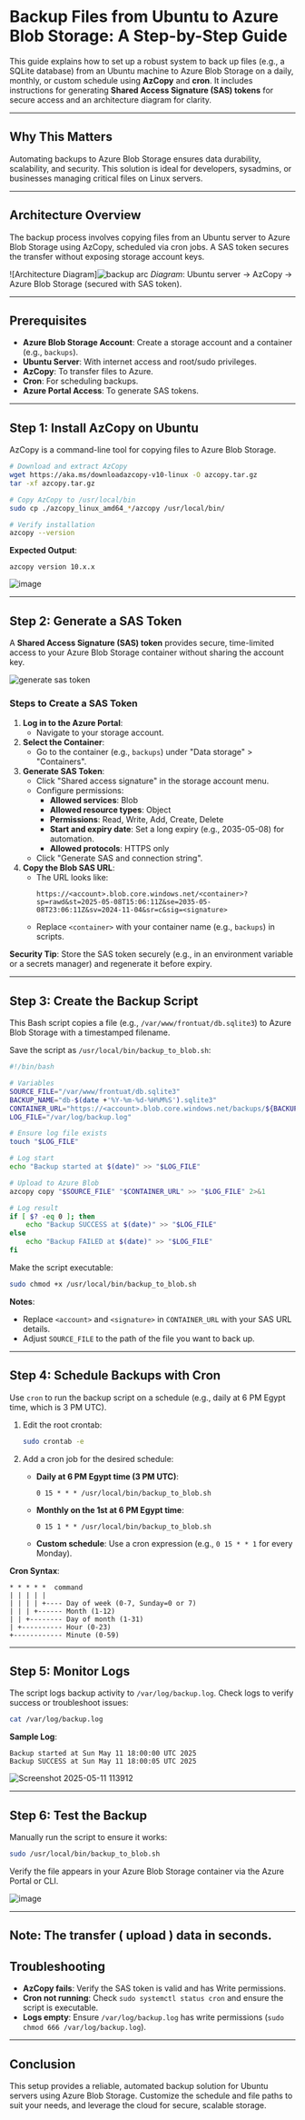 # Backup Files from Ubuntu to Azure Blob Storage: A Step-by-Step Guide

This guide explains how to set up a robust system to back up files (e.g., a SQLite database) from an Ubuntu machine to Azure Blob Storage on a daily, monthly, or custom schedule using **AzCopy** and **cron**. It includes instructions for generating **Shared Access Signature (SAS) tokens** for secure access and an architecture diagram for clarity.

---

## Why This Matters
Automating backups to Azure Blob Storage ensures data durability, scalability, and security. This solution is ideal for developers, sysadmins, or businesses managing critical files on Linux servers.

---

## Architecture Overview
The backup process involves copying files from an Ubuntu server to Azure Blob Storage using AzCopy, scheduled via cron jobs. A SAS token secures the transfer without exposing storage account keys.

![Architecture Diagram]![backup arc](https://github.com/user-attachments/assets/e135af89-5af5-4145-8205-6199e3f4c5f5)
*Diagram*: Ubuntu server → AzCopy → Azure Blob Storage (secured with SAS token).

---

## Prerequisites
- **Azure Blob Storage Account**: Create a storage account and a container (e.g., `backups`).
- **Ubuntu Server**: With internet access and root/sudo privileges.
- **AzCopy**: To transfer files to Azure.
- **Cron**: For scheduling backups.
- **Azure Portal Access**: To generate SAS tokens.

---

## Step 1: Install AzCopy on Ubuntu
AzCopy is a command-line tool for copying files to Azure Blob Storage.

```bash
# Download and extract AzCopy
wget https://aka.ms/downloadazcopy-v10-linux -O azcopy.tar.gz
tar -xf azcopy.tar.gz

# Copy AzCopy to /usr/local/bin
sudo cp ./azcopy_linux_amd64_*/azcopy /usr/local/bin/

# Verify installation
azcopy --version
```

**Expected Output**:
```
azcopy version 10.x.x
```
![image](https://github.com/user-attachments/assets/24be6592-ba7e-4396-b7ae-e981c7096219)

---

## Step 2: Generate a SAS Token
A **Shared Access Signature (SAS) token** provides secure, time-limited access to your Azure Blob Storage container without sharing the account key.

![generate sas token ](https://github.com/user-attachments/assets/698495b0-afd7-461c-befc-cc54cf516756)

### Steps to Create a SAS Token
1. **Log in to the Azure Portal**:
   - Navigate to your storage account.
2. **Select the Container**:
   - Go to the container (e.g., `backups`) under "Data storage" > "Containers".
3. **Generate SAS Token**:
   - Click "Shared access signature" in the storage account menu.
   - Configure permissions:
     - **Allowed services**: Blob
     - **Allowed resource types**: Object
     - **Permissions**: Read, Write, Add, Create, Delete
     - **Start and expiry date**: Set a long expiry (e.g., 2035-05-08) for automation.
     - **Allowed protocols**: HTTPS only
   - Click "Generate SAS and connection string".
4. **Copy the Blob SAS URL**:
   - The URL looks like:
     ```
     https://<account>.blob.core.windows.net/<container>?sp=rawd&st=2025-05-08T15:06:11Z&se=2035-05-08T23:06:11Z&sv=2024-11-04&sr=c&sig=<signature>
     ```
   - Replace `<container>` with your container name (e.g., `backups`) in scripts.

**Security Tip**: Store the SAS token securely (e.g., in an environment variable or a secrets manager) and regenerate it before expiry.

---

## Step 3: Create the Backup Script
This Bash script copies a file (e.g., `/var/www/frontuat/db.sqlite3`) to Azure Blob Storage with a timestamped filename.

Save the script as `/usr/local/bin/backup_to_blob.sh`:

```bash
#!/bin/bash

# Variables
SOURCE_FILE="/var/www/frontuat/db.sqlite3"
BACKUP_NAME="db-$(date +'%Y-%m-%d-%H%M%S').sqlite3"
CONTAINER_URL="https://<account>.blob.core.windows.net/backups/${BACKUP_NAME}?sp=rawd&st=2025-05-08T15:06:11Z&se=2035-05-08T23:06:11Z&sv=2024-11-04&sr=c&sig=<signature>"
LOG_FILE="/var/log/backup.log"

# Ensure log file exists
touch "$LOG_FILE"

# Log start
echo "Backup started at $(date)" >> "$LOG_FILE"

# Upload to Azure Blob
azcopy copy "$SOURCE_FILE" "$CONTAINER_URL" >> "$LOG_FILE" 2>&1

# Log result
if [ $? -eq 0 ]; then
    echo "Backup SUCCESS at $(date)" >> "$LOG_FILE"
else
    echo "Backup FAILED at $(date)" >> "$LOG_FILE"
fi
```

Make the script executable:
```bash
sudo chmod +x /usr/local/bin/backup_to_blob.sh
```

**Notes**:
- Replace `<account>` and `<signature>` in `CONTAINER_URL` with your SAS URL details.
- Adjust `SOURCE_FILE` to the path of the file you want to back up.

---

## Step 4: Schedule Backups with Cron
Use `cron` to run the backup script on a schedule (e.g., daily at 6 PM Egypt time, which is 3 PM UTC).

1. Edit the root crontab:
   ```bash
   sudo crontab -e
   ```

2. Add a cron job for the desired schedule:
   - **Daily at 6 PM Egypt time (3 PM UTC)**:
     ```
     0 15 * * * /usr/local/bin/backup_to_blob.sh
     ```
   - **Monthly on the 1st at 6 PM Egypt time**:
     ```
     0 15 1 * * /usr/local/bin/backup_to_blob.sh
     ```
   - **Custom schedule**: Use a cron expression (e.g., `0 15 * * 1` for every Monday).

**Cron Syntax**:
```
* * * * *  command
| | | | |
| | | | +---- Day of week (0-7, Sunday=0 or 7)
| | | +------ Month (1-12)
| | +-------- Day of month (1-31)
| +---------- Hour (0-23)
+------------ Minute (0-59)
```

---

## Step 5: Monitor Logs
The script logs backup activity to `/var/log/backup.log`. Check logs to verify success or troubleshoot issues:
```bash
cat /var/log/backup.log
```

**Sample Log**:
```
Backup started at Sun May 11 18:00:00 UTC 2025
Backup SUCCESS at Sun May 11 18:00:05 UTC 2025
```
![Screenshot 2025-05-11 113912](https://github.com/user-attachments/assets/1f4f3726-bd1c-4a63-9125-ecd4fafd7fa5)

---

## Step 6: Test the Backup
Manually run the script to ensure it works:
```bash
sudo /usr/local/bin/backup_to_blob.sh
```

Verify the file appears in your Azure Blob Storage container via the Azure Portal or CLI.

![image](https://github.com/user-attachments/assets/5a3fa8f7-db56-446f-bb30-d31d9e7a8144)

---
## Note: The transfer ( upload ) data in seconds.

## Troubleshooting
- **AzCopy fails**: Verify the SAS token is valid and has Write permissions.
- **Cron not running**: Check `sudo systemctl status cron` and ensure the script is executable.
- **Logs empty**: Ensure `/var/log/backup.log` has write permissions (`sudo chmod 666 /var/log/backup.log`).

---

## Conclusion
This setup provides a reliable, automated backup solution for Ubuntu servers using Azure Blob Storage. Customize the schedule and file paths to suit your needs, and leverage the cloud for secure, scalable storage.
